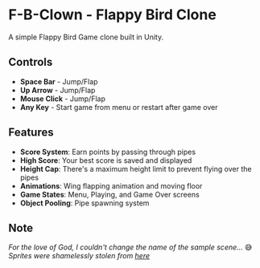 # F-B-Clown - Flappy Bird Clone

A simple Flappy Bird Game clone built in Unity.

## Controls
- **Space Bar** - Jump/Flap
- **Up Arrow** - Jump/Flap  
- **Mouse Click** - Jump/Flap
- **Any Key** - Start game from menu or restart after game over

## Features
- **Score System**: Earn points by passing through pipes
- **High Score**: Your best score is saved and displayed
- **Height Cap**: There's a maximum height limit to prevent flying over the pipes
- **Animations**: Wing flapping animation and moving floor
- **Game States**: Menu, Playing, and Game Over screens
- **Object Pooling**: Pipe spawning system

## Note
*For the love of God, I couldn't change the name of the sample scene...* 😅
*Sprites were shamelessly stolen from [here](https://github.com/samuelcust/flappy-bird-assets/tree/master/sprites)*

